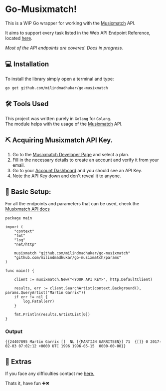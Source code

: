 
# Go-Musixmatch!

This is a WIP Go wrapper for working with the [Musixmatch](https://www.musixmatch.com/) API.

It aims to support every task listed in the Web API Endpoint Reference, located [here](https://developer.musixmatch.com/documentation).

*Most of the API endpoints are covered. Docs in progress.*


## 💻 Installation
To install the library simply open a terminal and type:
```
go get github.com/milindmadhukar/go-musixmatch
```

## ️️🛠️ Tools Used

This project was written purely in `Golang` for `Golang`.</br>
The module helps with the usage of the [Musixmatch](https://developer.musixmatch.com/documentation) API.

## ⛏️  Acquiring Musixmatch API Key.

1. Go to the [Musixmatch Developer Page](https://developer.musixmatch.com/plans) and select a plan.
1. Fill in the necessary details to create an account and verify it from your email.
1. Go to your [Account Dashboard](https://developer.musixmatch.com/admin/applications) and you should see an API Key.
1. Note the API Key down and don't reveal it to anyone.


## 🏁 Basic Setup:
For all the endpoints and parameters that can be used, check the [Musixmatch API docs](https://developer.musixmatch.com/documentation)

```
package main

import (
	"context"
	"fmt"
	"log"
	"net/http"

	musixmatch "github.com/milindmadhukar/go-musixmatch"
	"github.com/milindmadhukar/go-musixmatch/params"
)

func main() {

	client := musixmatch.New("<YOUR API KEY>", http.DefaultClient)

	results, err := client.SearchArtist(context.Background(), params.QueryArtist("Martin Garrix"))
	if err != nil {
		log.Fatal(err)
	}

	fmt.Println(results.ArtistList[0])
}
```

### Output
```
{{24407895 Martin Garrix []  NL [{MARTIJN GARRITSEN}] 71  {[]} 0 2017-02-03 07:02:12 +0000 UTC 1996 1996-05-15  0000-00-00}}
```


## 🧿 Extras

If you face any difficulties contact me [here.](https://milindm.me/contact/)

Thats it, have fun ✚✖
